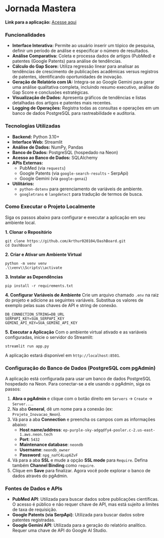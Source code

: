 
# Jornada Mastera


**Link para a aplicação:** [Acesse aqui](https://jornadamastera.streamlit.app/)

### Funcionalidades

* **Interface Interativa:** Permite ao usuário inserir um tópico de pesquisa, definir um período de análise e especificar o número de resultados.
* **Análise Comparativa:** Coleta e processa dados de artigos (PubMed) e patentes (Google Patents) para análise de tendências.
* **Cálculo do Gap Score:** Utiliza regressão linear para analisar as tendências de crescimento de publicações acadêmicas versus registros de patentes, identificando oportunidades de inovação.
* **Geração de Relatório com IA:** Integra-se ao Google Gemini para gerar uma análise qualitativa completa, incluindo resumo executivo, análise do Gap Score e conclusões estratégicas.
* **Visualização de Dados:** Apresenta gráficos de tendências e listas detalhadas dos artigos e patentes mais recentes.
* **Logging de Operações:** Registra todas as consultas e operações em um banco de dados PostgreSQL para rastreabilidade e auditoria.

### Tecnologias Utilizadas

* **Backend:** Python 3.10+
* **Interface Web:** Streamlit
* **Análise de Dados:** NumPy, Pandas
* **Banco de Dados:** PostgreSQL (hospedado na Neon)
* **Acesso ao Banco de Dados:** SQLAlchemy
* **APIs Externas:**
    * PubMed (via `requests`)
    * Google Patents (via `google-search-results` - SerpApi)
    * Google Gemini (via `google-genai`)
* **Utilitários:**
    * `python-dotenv` para gerenciamento de variáveis de ambiente.
    * `googletrans` e `langdetect` para tradução de termos de busca.

### Como Executar o Projeto Localmente

Siga os passos abaixo para configurar e executar a aplicação em seu ambiente local.

**1. Clonar o Repositório**
```
git clone https://github.com/Arthur020104/DashBoard.git
cd DashBoard
```

**2. Criar e Ativar um Ambiente Virtual**
```
python -m venv venv
.\\venv\\Scripts\\activate
```

**3. Instalar as Dependências**
```
pip install -r requirements.txt
```

**4. Configurar Variáveis de Ambiente**
Crie um arquivo chamado `.env` na raiz do projeto e adicione as seguintes variáveis. Substitua os valores de exemplo pelas suas chaves de API e string de conexão.
```
DB_CONNECTION_STRING=DB_URL
SERPAPI_KEY=SUA_SERPAPI_KEY
GEMINI_API_KEY=SUA_GEMINI_API_KEY
```

**5. Executar a Aplicação**
Com o ambiente virtual ativado e as variáveis configuradas, inicie o servidor do Streamlit:
```
streamlit run app.py
```
A aplicação estará disponível em `http://localhost:8501`.

### Configuração do Banco de Dados (PostgreSQL com pgAdmin)

A aplicação está configurada para usar um banco de dados PostgreSQL hospedado na Neon. Para conectar-se a ele usando o pgAdmin, siga os passos:

1.  **Abra o pgAdmin** e clique com o botão direito em `Servers` -> `Create` -> `Server...`.
2.  Na aba **General**, dê um nome para a conexão (ex: `Projeto_Inovacao_Neon`).
3.  Vá para a aba **Connection** e preencha os campos com as informações abaixo:
    * **Host name/address**: `ep-purple-sky-adgqdfy4-pooler.c-2.us-east-1.aws.neon.tech`
    * **Port**: `5432`
    * **Maintenance database**: `neondb`
    * **Username**: `neondb_owner`
    * **Password**: `npg_naYC4Lup6ZvF`
4.  Vá para a aba **SSL** e mude a opção **SSL mode** para `Require`. Defina também **Channel Binding** como `require`.
5.  Clique em **Save** para finalizar. Agora você pode explorar o banco de dados através do pgAdmin.

### Fontes de Dados e APIs

* **PubMed API**: Utilizada para buscar dados sobre publicações científicas. O acesso é público e não requer chave de API, mas está sujeito a limites de taxa de requisição.
* **Google Patents (via SerpApi)**: Utilizada para buscar dados sobre patentes registradas.
* **Google Gemini API**: Utilizada para a geração do relatório analítico. Requer uma chave de API do Google AI Studio.
